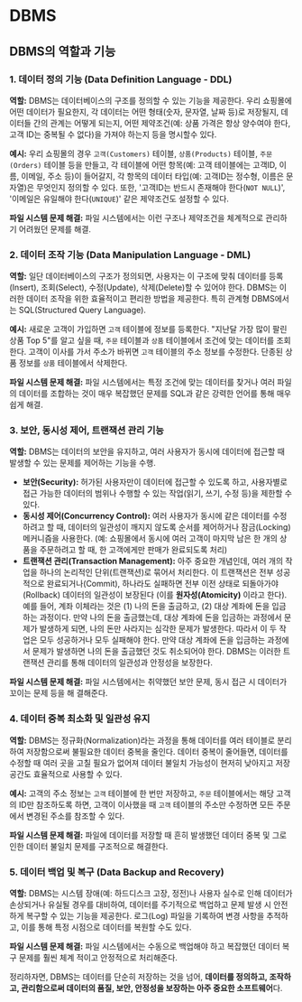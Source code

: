 # DBMS

## DBMS의 역할과 기능

### **1. 데이터 정의 기능 (Data Definition Language - DDL)**

**역할:** DBMS는 데이터베이스의 구조를 정의할 수 있는 기능을 제공한다. 우리 쇼핑몰에 어떤 데이터가 필요한지, 각 데이터는 어떤 형태(숫자, 문자열, 날짜 등)로 저장될지, 데이터들 간의 관계는 어떻게 되는지, 어떤 제약조건(예: 상품 가격은 항상 양수여야 한다, 고객 ID는 중복될 수 없다)을 가져야 하는지 등을 명시할수 있다.

**예시:** 우리 쇼핑몰의 경우 `고객(Customers)` 테이블, `상품(Products)` 테이블, `주문(Orders)` 테이블 등을 만들고, 각 테이블에 어떤 항목(예: 고객 테이블에는 고객ID, 이름, 이메일, 주소 등)이 들어갈지, 각 항목의 데이터 타입(예: 고객ID는 정수형, 이름은 문자열)은 무엇인지 정의할 수 있다. 또한, '고객ID는 반드시 존재해야 한다(`NOT NULL`)', '이메일은 유일해야 한다(`UNIQUE`)' 같은 제약조건도 설정할 수 있다.

**파일 시스템 문제 해결:** 파일 시스템에서는 이런 구조나 제약조건을 체계적으로 관리하기 어려웠던 문제를 해결.

### **2. 데이터 조작 기능 (Data Manipulation Language - DML)**

**역할:** 일단 데이터베이스의 구조가 정의되면, 사용자는 이 구조에 맞춰 데이터를 등록(Insert), 조회(Select), 수정(Update), 삭제(Delete)할 수 있어야 한다. DBMS는 이러한 데이터 조작을 위한 효율적이고 편리한 방법을 제공한다. 특히 관계형 DBMS에서는 SQL(Structured Query Language).

**예시:**
새로운 고객이 가입하면 `고객` 테이블에 정보를 등록한다. "지난달 가장 많이 팔린 상품 Top 5"를 알고 싶을 때, `주문` 테이블과 `상품` 테이블에서 조건에 맞는 데이터를 조회한다.
고객이 이사를 가서 주소가 바뀌면 `고객` 테이블의 주소 정보를 수정한다.
단종된 상품 정보를 `상품` 테이블에서 삭제한다.

**파일 시스템 문제 해결:** 파일 시스템에서는 특정 조건에 맞는 데이터를 찾거나 여러 파일의 데이터를 조합하는 것이 매우 복잡했던 문제를 SQL과 같은 강력한 언어를 통해 매우 쉽게 해결.

### **3. 보안, 동시성 제어, 트랜잭션 관리 기능**

**역할:** DBMS는 데이터의 보안을 유지하고, 여러 사용자가 동시에 데이터에 접근할 때 발생할 수 있는 문제를 제어하는 기능을 수행.
- **보안(Security):** 허가된 사용자만이 데이터에 접근할 수 있도록 하고, 사용자별로 접근 가능한 데이터의 범위나 수행할 수 있는 작업(읽기, 쓰기, 수정 등)을 제한할 수 있다.
- **동시성 제어(Concurrency Control):** 여러 사용자가 동시에 같은 데이터를 수정하려고 할 때, 데이터의 일관성이 깨지지 않도록 순서를 제어하거나 잠금(Locking) 메커니즘을 사용한다. (예: 쇼핑몰에서 동시에 여러 고객이 마지막 남은 한 개의 상품을 주문하려고 할 때, 한 고객에게만 판매가 완료되도록 처리)
- **트랜잭션 관리(Transaction Management):** 아주 중요한 개념인데, 여러 개의 작업을 하나의 논리적인 단위(트랜잭션)로 묶어서 처리한다. 이 트랜잭션은 전부 성공적으로 완료되거나(Commit), 하나라도 실패하면 전부 이전 상태로 되돌아가야(Rollback) 데이터의 일관성이 보장된다 (이를 **원자성(Atomicity)** 이라고 한다). 예를 들어, 계좌 이체라는 것은 (1) 나의 돈을 출금하고, (2) 대상 계좌에 돈을 입금하는 과정이다. 만약 나의 돈을 출금했는데, 대상 계좌에 돈을 입금하는 과정에서 문제가 발생하게 되면, 나의 돈만 사라지는 심각한 문제가 발생한다. 따라서 이 두 작업은 모두 성공하거나 모두 실패해야 한다. 만약 대상 계좌에 돈을 입금하는 과정에서 문제가 발생하면 나의 돈을 출금했던 것도 취소되어야 한다. DBMS는 이러한 트랜잭션 관리를 통해 데이터의 일관성과 안정성을 보장한다.

**파일 시스템 문제 해결:** 파일 시스템에서는 취약했던 보안 문제, 동시 접근 시 데이터가 꼬이는 문제 등을 해
결해준다.

### **4. 데이터 중복 최소화 및 일관성 유지**

**역할:** DBMS는 정규화(Normalization)라는 과정을 통해 데이터를 여러 테이블로 분리하여 저장함으로써 불필요한 데이터 중복을 줄인다. 데이터 중복이 줄어들면, 데이터를 수정할 때 여러 곳을 고칠 필요가 없어져 데이터 불일치 가능성이 현저히 낮아지고 저장 공간도 효율적으로 사용할 수 있다.

**예시:** 고객의 주소 정보는 `고객` 테이블에 한 번만 저장하고, `주문` 테이블에서는 해당 고객의 ID만 참조하도록 하면, 고객이 이사했을 때 `고객` 테이블의 주소만 수정하면 모든 주문에서 변경된 주소를 참조할 수 있다.

**파일 시스템 문제 해결:** 파일에 데이터를 저장할 때 흔히 발생했던 데이터 중복 및 그로 인한 데이터 불일치
문제를 구조적으로 해결한다.

### **5. 데이터 백업 및 복구 (Data Backup and Recovery)**

**역할:** DBMS는 시스템 장애(예: 하드디스크 고장, 정전)나 사용자 실수로 인해 데이터가 손상되거나 유실될 경우를 대비하여, 데이터를 주기적으로 백업하고 문제 발생 시 안전하게 복구할 수 있는 기능을 제공한다. 로그(Log) 파일을 기록하여 변경 사항을 추적하고, 이를 통해 특정 시점으로 데이터를 복원할 수도 있다.

**파일 시스템 문제 해결:** 파일 시스템에서는 수동으로 백업해야 하고 복잡했던 데이터 복구 문제를 훨씬 체계
적이고 안정적으로 처리해준다.

정리하자면, DBMS는 데이터를 단순히 저장하는 것을 넘어, **데이터를 정의하고, 조작하고, 관리함으로써 데이터의 품질, 보안, 안정성을 보장하는 아주 중요한 소프트웨어**다.

